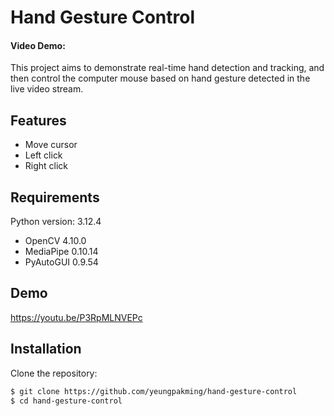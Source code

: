 
# Hand Gesture Control

#### Video Demo:  <URL HERE>
This project aims to demonstrate real-time hand detection and tracking, and then control the computer mouse based on hand gesture detected in the live video stream.

## Features

- Move cursor
- Left click
- Right click



## Requirements

Python version: 3.12.4

- OpenCV 4.10.0
- MediaPipe 0.10.14
- PyAutoGUI 0.9.54
## Demo

https://youtu.be/P3RpMLNVEPc


## Installation

Clone the repository:

```bash
$ git clone https://github.com/yeungpakming/hand-gesture-control
$ cd hand-gesture-control
```
    
